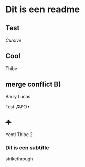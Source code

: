 # Dit is een readme

## Test

_Cursive_

## Cool

Thibe

## merge conflict B)

Barry
Lucas

Test
~~♫♪○•~~
## ~~↑~~
~~Yentl~~
Thibe 2

### Dit is een subtitle

~~strikethrough~~
